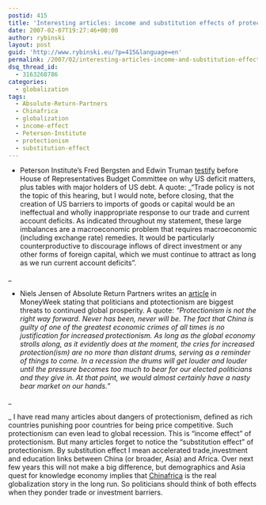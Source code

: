 ```yaml
---
postid: 415
title: 'Interesting articles: income and substitution effects of protectionism'
date: 2007-02-07T19:27:46+00:00
author: rybinski
layout: post
guid: 'http://www.rybinski.eu/?p=415&language=en'
permalink: /2007/02/interesting-articles-income-and-substitution-effects-of-protectionism/
dsq_thread_id:
  - 3163268786
categories:
  - globalization
tags:
  - Absolute-Return-Partners
  - Chinafrica
  - globalization
  - income-effect
  - Peterson-Institute
  - protectionism
  - substitution-effect
---
```

  * Peterson Institute’s Fred Bergsten and Edwin Truman [testify](http://www.petersoninstitute.org/publications/papers/paper.cfm?ResearchID=704) before House of Representatives Budget Committee on why US deficit matters, plus tables with major holders of US debt. A quote: _“Trade policy is not the topic of this hearing, but I would note, before closing, that the creation of US barriers to imports of goods or capital would be an ineffectual and wholly inappropriate response to our trade and current account deficits. As indicated throughout my statement, these large imbalances are a macroeconomic problem that requires macroeconomic (including exchange rate) remedies. It would be particularly counterproductive to discourage inflows of direct investment or any other forms of foreign capital, which we must continue to attract as long as we run current account deficits”.
  
_ 
  * Niels Jensen of Absolute Return Partners writes an [article](http://www.petersoninstitute.org/publications/papers/paper.cfm?ResearchID=704) in MoneyWeek stating that politicians and ptotectionism are biggest threats to continued global prosperity. A quote: _“Protectionism is not the right way forward. Never has been, never will be. The fact that China is guilty of one of the greatest economic crimes of all times is no justification for increased protectionism. As long as the global economy strolls along, as it evidently does at the moment, the cries for increased protection(ism) are no more than distant drums, serving as a reminder of things to come._ _In a recession the drums will get louder and louder until the pressure becomes too much to bear for our elected politicians and they give in. At that point, we would almost certainly have a nasty bear market on our hands.”_

_
  
_ I have read many articles about dangers of protectionism, defined as rich countries punishing poor countries for being price competitive. Such protectionism can even lead to global recession. This is “income effect” of protectionism. But many articles forget to notice the “substitution effect” of protectionism. By substitution effect I mean accelerated trade,investment and education links between China (or broader, Asia) and Africa. Over next few years this will not make a big difference, but demographics and Asia quest for knowledge economy implies that [Chinafrica](http://www.rybinski.eu/?p=412&language=en) is the real globalization story in the long run. So politicians should think of both effects when they ponder trade or investment barriers.
